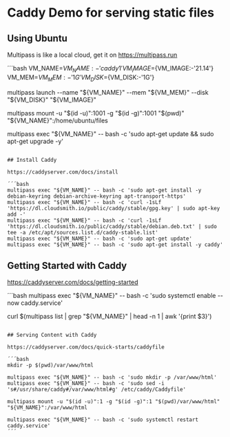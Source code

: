 # Caddy Demo for serving static files

## Using Ubuntu

Multipass is like a local cloud, get it on https://multipass.run

´´´bash
VM_NAME=${VM_NAME:-'caddy1'}
VM_IMAGE=${VM_IMAGE:-'21.14'}
VM_MEM=${VM_MEM:-'1G'}
VM_DISK=${VM_DISK:-'1G'}

multipass launch --name "${VM_NAME}" --mem "${VM_MEM}" --disk "${VM_DISK}" "${VM_IMAGE}"

multipass mount -u "$(id -u)":1001 -g "$(id -g)":1001 "$(pwd)" "${VM_NAME}":/home/ubuntu/files

multipass exec "${VM_NAME}" -- bash -c 'sudo apt-get update && sudo apt-get upgrade -y'

```

## Install Caddy

https://caddyserver.com/docs/install

´´´bash
multipass exec "${VM_NAME}" -- bash -c 'sudo apt-get install -y debian-keyring debian-archive-keyring apt-transport-https'
multipass exec "${VM_NAME}" -- bash -c 'curl -1sLf 'https://dl.cloudsmith.io/public/caddy/stable/gpg.key' | sudo apt-key add -'
multipass exec "${VM_NAME}" -- bash -c 'curl -1sLf 'https://dl.cloudsmith.io/public/caddy/stable/debian.deb.txt' | sudo tee -a /etc/apt/sources.list.d/caddy-stable.list'
multipass exec "${VM_NAME}" -- bash -c 'sudo apt-get update'
multipass exec "${VM_NAME}" -- bash -c 'sudo apt-get install -y caddy'
```

## Getting Started with Caddy

https://caddyserver.com/docs/getting-started

´´´bash
multipass exec "${VM_NAME}" -- bash -c 'sudo systemctl enable --now caddy.service'

curl $(multipass list | grep "${VM_NAME}" | head -n 1 | awk '{print $3}')

```

## Serving Content with Caddy

https://caddyserver.com/docs/quick-starts/caddyfile

´´´bash
mkdir -p $(pwd)/var/www/html

multipass exec "${VM_NAME}" -- bash -c 'sudo mkdir -p /var/www/html'
multipass exec "${VM_NAME}" -- bash -c 'sudo sed -i 's#/usr/share/caddy#/var/www/html#g' /etc/caddy/Caddyfile'

multipass mount -u "$(id -u)":1 -g "$(id -g)":1 "$(pwd)/var/www/html" "${VM_NAME}":/var/www/html

multipass exec "${VM_NAME}" -- bash -c 'sudo systemctl restart caddy.service'
´´´
```
